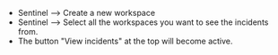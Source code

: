 * Sentinel --> Create a new workspace
* Sentinel --> Select all the workspaces you want to see the incidents from.
* The button "View incidents" at the top will become active.
